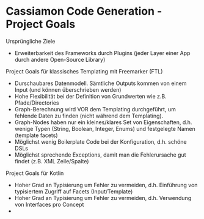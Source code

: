 # Cassiamon Code Generation - Project Goals

Ursprüngliche Ziele
* Erweiterbarkeit des Frameworks durch Plugins (jeder Layer einer App durch andere Open-Source Library)

Project Goals für klassisches Templating mit Freemarker (FTL)
* Durschaubares Datenmodell. Sämtliche Outputs kommen von einem Input (und können überschrieben werden)
* Hohe Flexibilität bei der Definition von Grundwerten wie z.B. Pfade/Directories
* Graph-Berechnung wird VOR dem Templating durchgeführt, um fehlende Daten zu finden (nicht während dem Templating).
* Graph-Nodes haben nur ein kleines/klares Set von Eigenschaften, d.h. wenige Typen (String, Boolean, Integer, Enums) und festgelegte Namen (template facets)
* Möglichst wenig Boilerplate Code bei der Konfiguration, d.h. schöne DSLs
* Möglichst sprechende Exceptions, damit man die Fehlerursache gut findet (z.B. XML Zeile/Spalte)


Project Goals für Kotlin
* Hoher Grad an Typisierung um Fehler zu vermeiden, d.h. Einführung von typisiertem Zugriff auf Facets (Input/Template)
* Hoher Grad an Typisierung um Fehler zu vermeiden, d.h. Verwendung von Interfaces pro Concept 
* 

